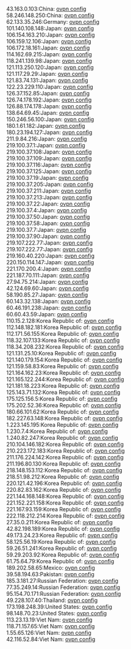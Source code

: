 43.163.0.103:China: [ovpn config](vpn/43_163_0_103.ovpn)  
58.246.148.250:China: [ovpn config](vpn/58_246_148_250.ovpn)  
62.133.35.246:Germany: [ovpn config](vpn/62_133_35_246.ovpn)  
101.140.108.148:Japan: [ovpn config](vpn/101_140_108_148.ovpn)  
106.154.163.210:Japan: [ovpn config](vpn/106_154_163_210.ovpn)  
106.159.12.106:Japan: [ovpn config](vpn/106_159_12_106.ovpn)  
106.172.18.161:Japan: [ovpn config](vpn/106_172_18_161.ovpn)  
114.162.69.215:Japan: [ovpn config](vpn/114_162_69_215.ovpn)  
118.241.139.98:Japan: [ovpn config](vpn/118_241_139_98.ovpn)  
121.113.250.120:Japan: [ovpn config](vpn/121_113_250_120.ovpn)  
121.117.29.29:Japan: [ovpn config](vpn/121_117_29_29.ovpn)  
121.83.74.131:Japan: [ovpn config](vpn/121_83_74_131.ovpn)  
122.23.229.110:Japan: [ovpn config](vpn/122_23_229_110.ovpn)  
126.37.152.85:Japan: [ovpn config](vpn/126_37_152_85.ovpn)  
126.74.178.192:Japan: [ovpn config](vpn/126_74_178_192.ovpn)  
126.88.174.178:Japan: [ovpn config](vpn/126_88_174_178.ovpn)  
138.64.69.45:Japan: [ovpn config](vpn/138_64_69_45.ovpn)  
150.246.56.100:Japan: [ovpn config](vpn/150_246_56_100.ovpn)  
180.1.61.182:Japan: [ovpn config](vpn/180_1_61_182.ovpn)  
180.23.194.127:Japan: [ovpn config](vpn/180_23_194_127.ovpn)  
211.9.84.216:Japan: [ovpn config](vpn/211_9_84_216.ovpn)  
219.100.37.1:Japan: [ovpn config](vpn/219_100_37_1.ovpn)  
219.100.37.108:Japan: [ovpn config](vpn/219_100_37_108.ovpn)  
219.100.37.109:Japan: [ovpn config](vpn/219_100_37_109.ovpn)  
219.100.37.116:Japan: [ovpn config](vpn/219_100_37_116.ovpn)  
219.100.37.125:Japan: [ovpn config](vpn/219_100_37_125.ovpn)  
219.100.37.19:Japan: [ovpn config](vpn/219_100_37_19.ovpn)  
219.100.37.205:Japan: [ovpn config](vpn/219_100_37_205.ovpn)  
219.100.37.211:Japan: [ovpn config](vpn/219_100_37_211.ovpn)  
219.100.37.213:Japan: [ovpn config](vpn/219_100_37_213.ovpn)  
219.100.37.22:Japan: [ovpn config](vpn/219_100_37_22.ovpn)  
219.100.37.4:Japan: [ovpn config](vpn/219_100_37_4.ovpn)  
219.100.37.50:Japan: [ovpn config](vpn/219_100_37_50.ovpn)  
219.100.37.58:Japan: [ovpn config](vpn/219_100_37_58.ovpn)  
219.100.37.7:Japan: [ovpn config](vpn/219_100_37_7.ovpn)  
219.100.37.90:Japan: [ovpn config](vpn/219_100_37_90.ovpn)  
219.107.222.77:Japan: [ovpn config](vpn/219_107_222_77.ovpn)  
219.107.222.77:Japan: [ovpn config](vpn/219_107_222_77.ovpn)  
219.160.40.220:Japan: [ovpn config](vpn/219_160_40_220.ovpn)  
220.150.114.147:Japan: [ovpn config](vpn/220_150_114_147.ovpn)  
221.170.200.4:Japan: [ovpn config](vpn/221_170_200_4.ovpn)  
221.187.70.111:Japan: [ovpn config](vpn/221_187_70_111.ovpn)  
27.94.75.214:Japan: [ovpn config](vpn/27_94_75_214.ovpn)  
42.124.69.60:Japan: [ovpn config](vpn/42_124_69_60.ovpn)  
58.190.85.27:Japan: [ovpn config](vpn/58_190_85_27.ovpn)  
60.143.32.138:Japan: [ovpn config](vpn/60_143_32_138.ovpn)  
60.46.191.238:Japan: [ovpn config](vpn/60_46_191_238.ovpn)  
60.60.43.59:Japan: [ovpn config](vpn/60_60_43_59.ovpn)  
110.15.2.128:Korea Republic of: [ovpn config](vpn/110_15_2_128.ovpn)  
112.148.182.181:Korea Republic of: [ovpn config](vpn/112_148_182_181.ovpn)  
112.171.56.155:Korea Republic of: [ovpn config](vpn/112_171_56_155.ovpn)  
118.32.107.133:Korea Republic of: [ovpn config](vpn/118_32_107_133.ovpn)  
118.34.208.232:Korea Republic of: [ovpn config](vpn/118_34_208_232.ovpn)  
121.131.25.10:Korea Republic of: [ovpn config](vpn/121_131_25_10.ovpn)  
121.140.179.154:Korea Republic of: [ovpn config](vpn/121_140_179_154.ovpn)  
121.159.58.83:Korea Republic of: [ovpn config](vpn/121_159_58_83.ovpn)  
121.164.162.23:Korea Republic of: [ovpn config](vpn/121_164_162_23.ovpn)  
121.165.122.244:Korea Republic of: [ovpn config](vpn/121_165_122_244.ovpn)  
121.181.18.223:Korea Republic of: [ovpn config](vpn/121_181_18_223.ovpn)  
125.143.71.132:Korea Republic of: [ovpn config](vpn/125_143_71_132.ovpn)  
175.125.156.5:Korea Republic of: [ovpn config](vpn/175_125_156_5.ovpn)  
175.202.52.36:Korea Republic of: [ovpn config](vpn/175_202_52_36.ovpn)  
180.66.101.62:Korea Republic of: [ovpn config](vpn/180_66_101_62.ovpn)  
182.227.63.148:Korea Republic of: [ovpn config](vpn/182_227_63_148.ovpn)  
1.223.145.195:Korea Republic of: [ovpn config](vpn/1_223_145_195.ovpn)  
1.230.7.4:Korea Republic of: [ovpn config](vpn/1_230_7_4.ovpn)  
1.240.82.247:Korea Republic of: [ovpn config](vpn/1_240_82_247.ovpn)  
210.104.146.182:Korea Republic of: [ovpn config](vpn/210_104_146_182.ovpn)  
210.223.172.183:Korea Republic of: [ovpn config](vpn/210_223_172_183.ovpn)  
211.176.224.142:Korea Republic of: [ovpn config](vpn/211_176_224_142.ovpn)  
211.196.80.130:Korea Republic of: [ovpn config](vpn/211_196_80_130.ovpn)  
218.148.153.112:Korea Republic of: [ovpn config](vpn/218_148_153_112.ovpn)  
218.51.98.212:Korea Republic of: [ovpn config](vpn/218_51_98_212.ovpn)  
220.121.42.196:Korea Republic of: [ovpn config](vpn/220_121_42_196.ovpn)  
220.82.83.162:Korea Republic of: [ovpn config](vpn/220_82_83_162.ovpn)  
221.144.168.148:Korea Republic of: [ovpn config](vpn/221_144_168_148.ovpn)  
221.152.221.158:Korea Republic of: [ovpn config](vpn/221_152_221_158.ovpn)  
221.167.93.159:Korea Republic of: [ovpn config](vpn/221_167_93_159.ovpn)  
222.118.212.214:Korea Republic of: [ovpn config](vpn/222_118_212_214.ovpn)  
27.35.0.211:Korea Republic of: [ovpn config](vpn/27_35_0_211.ovpn)  
42.82.198.189:Korea Republic of: [ovpn config](vpn/42_82_198_189.ovpn)  
49.173.24.23:Korea Republic of: [ovpn config](vpn/49_173_24_23.ovpn)  
58.125.56.19:Korea Republic of: [ovpn config](vpn/58_125_56_19.ovpn)  
59.26.51.241:Korea Republic of: [ovpn config](vpn/59_26_51_241.ovpn)  
59.29.203.92:Korea Republic of: [ovpn config](vpn/59_29_203_92.ovpn)  
61.75.64.79:Korea Republic of: [ovpn config](vpn/61_75_64_79.ovpn)  
189.202.58.65:Mexico: [ovpn config](vpn/189_202_58_65.ovpn)  
39.58.194.63:Pakistan: [ovpn config](vpn/39_58_194_63.ovpn)  
185.3.181.27:Russian Federation: [ovpn config](vpn/185_3_181_27.ovpn)  
77.35.249.14:Russian Federation: [ovpn config](vpn/77_35_249_14.ovpn)  
95.154.70.171:Russian Federation: [ovpn config](vpn/95_154_70_171.ovpn)  
49.228.107.40:Thailand: [ovpn config](vpn/49_228_107_40.ovpn)  
173.198.248.39:United States: [ovpn config](vpn/173_198_248_39.ovpn)  
98.148.70.23:United States: [ovpn config](vpn/98_148_70_23.ovpn)  
113.23.13.19:Viet Nam: [ovpn config](vpn/113_23_13_19.ovpn)  
118.71.157.65:Viet Nam: [ovpn config](vpn/118_71_157_65.ovpn)  
1.55.65.126:Viet Nam: [ovpn config](vpn/1_55_65_126.ovpn)  
42.116.52.84:Viet Nam: [ovpn config](vpn/42_116_52_84.ovpn)  
